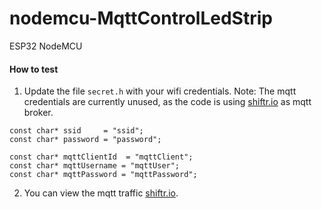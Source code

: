 # nodemcu-MqttControlLedStrip

ESP32 NodeMCU

#### How to test
1. Update the file `secret.h` with your wifi credentials. Note: The mqtt credentials are currently unused, as the code is using [shiftr.io](https://shiftr.io/try) as mqtt broker.

```
const char* ssid     = "ssid";
const char* password = "password";

const char* mqttClientId  = "mqttClient";
const char* mqttUsername = "mqttUser";
const char* mqttPassword = "mqttPassword";
```

2. You can view the mqtt traffic [shiftr.io](https://shiftr.io/try).

